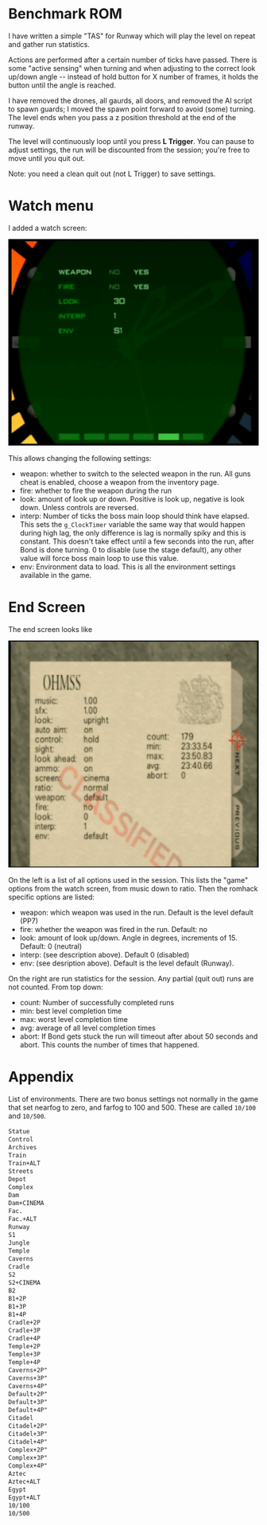 # Benchmark ROM

I have written a simple "TAS" for Runway which will play the level on repeat and gather run statistics.

Actions are performed after a certain number of ticks have passed. There is some "active sensing" when turning and when adjusting to the correct look up/down angle -- instead of hold button for X number of frames, it holds the button until the angle is reached.

I have removed the drones, all gaurds, all doors, and removed the AI script to spawn guards; I moved the spawn point forward to avoid (some) turning. The level ends when you pass a z position threshold at the end of the runway.

The level will continuously loop until you press **L Trigger**. You can pause to adjust settings, the run will be discounted from the session; you're free to move until you quit out.

Note: you need a clean quit out (not L Trigger) to save settings.

# Watch menu

I added a watch screen:

![watch menu](watch_menu.jpg)

This allows changing the following settings:

- weapon: whether to switch to the selected weapon in the run. All guns cheat is enabled, choose a weapon from the inventory page.
- fire: whether to fire the weapon during the run
- look: amount of look up or down. Positive is look up, negative is look down. Unless controls are reversed.
- interp: Number of ticks the boss main loop should think have elapsed. This sets the `g_ClockTimer` variable the same way that would happen during high lag, the only difference is lag is normally spiky and this is constant. This doesn't take effect until a few seconds into the run, after Bond is done turning. 0 to disable (use the stage default), any other value will force boss main loop to use this value.
- env: Environment data to load. This is all the environment settings available in the game.

# End Screen

The end screen looks like

![default-cinema.jpg](default-cinema.jpg)

On the left is a list of all options used in the session. This lists the "game" options from the watch screen, from music down to ratio. Then the romhack specific options are listed:

- weapon: which weapon was used in the run. Default is the level default (PP7)
- fire: whether the weapon was fired in the run. Default: no
- look: amount of look up/down. Angle in degrees, increments of 15. Default: 0 (neutral)
- interp: (see description above). Default 0 (disabled)
- env: (see desription above). Default is the level default (Runway).

On the right are run statistics for the session. Any partial (quit out) runs are not counted. From top down:

- count: Number of successfully completed runs
- min: best level completion time
- max: worst level completion time
- avg: average of all level completion times
- abort: If Bond gets stuck the run will timeout after about 50 seconds and abort. This counts the number of times that happened.

# Appendix

List of environments. There are two bonus settings not normally in the game that set nearfog to zero, and farfog to 100 and 500. These are called `10/100` and `10/500`.

```
Statue
Control
Archives
Train
Train+ALT
Streets
Depot
Complex
Dam
Dam+CINEMA
Fac.
Fac.+ALT
Runway
S1
Jungle
Temple
Caverns
Cradle
S2
S2+CINEMA
B2
B1+2P
B1+3P
B1+4P
Cradle+2P
Cradle+3P
Cradle+4P
Temple+2P
Temple+3P
Temple+4P
Caverns+2P"
Caverns+3P"
Caverns+4P"
Default+2P"
Default+3P"
Default+4P"
Citadel
Citadel+2P"
Citadel+3P"
Citadel+4P"
Complex+2P"
Complex+3P"
Complex+4P"
Aztec
Aztec+ALT
Egypt
Egypt+ALT
10/100
10/500
```